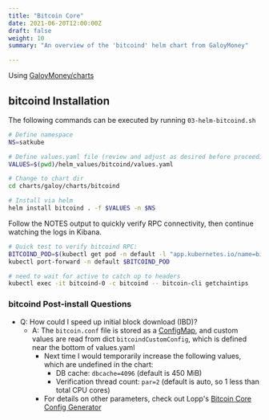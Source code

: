 ```yaml
---
title: "Bitcoin Core"
date: 2021-06-20T12:00:00Z
draft: false
weight: 10
summary: "An overview of the 'bitcoind' helm chart from GaloyMoney"

---
```


Using [GaloyMoney/charts](https://github.com/GaloyMoney/charts/)

## bitcoind Installation

The following commands can be executed by running `03-helm-bitcoind.sh`

```bash
# Define namespace
NS=satkube

# Define values.yaml file (review and adjust as desired before proceeding)
VALUES=$(pwd)/helm_values/bitcoind/values.yaml

# Change to chart dir
cd charts/galoy/charts/bitcoind

# Install via helm
helm install bitcoind . -f $VALUES -n $NS
```

Follow the NOTES output to quickly verify RPC connectivity, then continue watching the logs in Kibana.

```bash
# Quick test to verify bitcoind RPC:
BITCOIND_POD=$(kubectl get pod -n default -l "app.kubernetes.io/name=bitcoind" -o jsonpath="{ .items[0].metadata.name }"
kubectl port-forward -n default $BITCOIND_POD

# need to wait for active to catch up to headers
kubectl exec -it bitcoind-0 -c bitcoind -- bitcoin-cli getchaintips
```

### bitcoind Post-install Questions

  - Q: How could I speed up initial block download (IBD)?
    - A: The `bitcoin.conf` file is stored as a [ConfigMap](https://github.com/GaloyMoney/charts/blob/main/charts/bitcoind/templates/configmap.yaml), and custom values are read from dict `bitcoindCustomConfig`, which is defined near the bottom of values.yaml
      - Next time I would temporarily increase the following values, which are undefined in the chart:
        - DB cache: `dbcache=4096` (default is 450 MiB)
        - Verification thread count: `par=2` (default is auto, so 1 less than total CPU cores)
      - For details on other parameters, check out Lopp's [Bitcoin Core Config Generator](https://jlopp.github.io/bitcoin-core-config-generator/)

